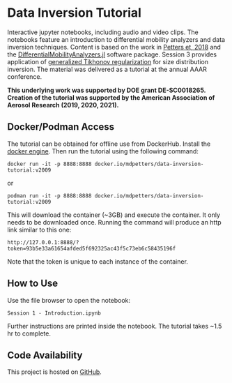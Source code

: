 # Data Inversion Tutorial

Interactive jupyter notebooks, including audio and video clips. The notebooks feature an introduction to differential mobility analyzers and data inversion techniques. Content is based on the work in [Petters et, 2018](https://www.tandfonline.com/doi/full/10.1080/02786826.2018.1530724) and the [DifferentialMobilityAnalyzers.jl](https://mdpetters.github.io/DifferentialMobilityAnalyzers.jl/stable/) software package. Session 3 provides application of [generalized Tikhonov regularization](https://en.wikipedia.org/wiki/Ridge_regression) for size distribution inversion. The material was delivered as a tutorial at the annual AAAR conference. 

**This underlying work was supported by DOE grant DE-SC0018265. Creation of the tutorial was supported by the American Association of Aerosol Research (2019, 2020, 2021).**

##  Docker/Podman Access

The tutorial can be obtained for offline use from DockerHub. Install the [docker engine](https://docs.docker.com/get-docker/). Then run the tutorial using the following command:

```
docker run -it -p 8888:8888 docker.io/mdpetters/data-inversion-tutorial:v2009
```

or

```
podman run -it -p 8888:8888 docker.io/mdpetters/data-inversion-tutorial:v2009
```

This will download the container (~3GB) and execute the container. It only needs to be downloaded once. Running the command will produce an http link similar to this one:

```
http://127.0.0.1:8888/?token=93b5e33a61654afded5f692325ac43f5c73eb6c58435196f
```

Note that the token is unique to each instance of the container. 

## How to Use

Use the file browser to open the notebook:

```
Session 1 - Introduction.ipynb
```

Further instructions are printed inside the notebook. The tutorial takes ~1.5 hr to complete.


## Code Availability

This project is hosted on [GitHub](https://github.com/mdpetters/Data-Inversion-Tutorial). 
